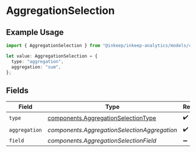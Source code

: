 # AggregationSelection

## Example Usage

```typescript
import { AggregationSelection } from "@inkeep/inkeep-analytics/models/components";

let value: AggregationSelection = {
  type: "aggregation",
  aggregation: "sum",
};
```

## Fields

| Field                                                                                      | Type                                                                                       | Required                                                                                   | Description                                                                                |
| ------------------------------------------------------------------------------------------ | ------------------------------------------------------------------------------------------ | ------------------------------------------------------------------------------------------ | ------------------------------------------------------------------------------------------ |
| `type`                                                                                     | [components.AggregationSelectionType](../../models/components/aggregationselectiontype.md) | :heavy_check_mark:                                                                         | N/A                                                                                        |
| `aggregation`                                                                              | *components.AggregationSelectionAggregation*                                               | :heavy_check_mark:                                                                         | N/A                                                                                        |
| `field`                                                                                    | *components.AggregationSelectionField*                                                     | :heavy_minus_sign:                                                                         | N/A                                                                                        |